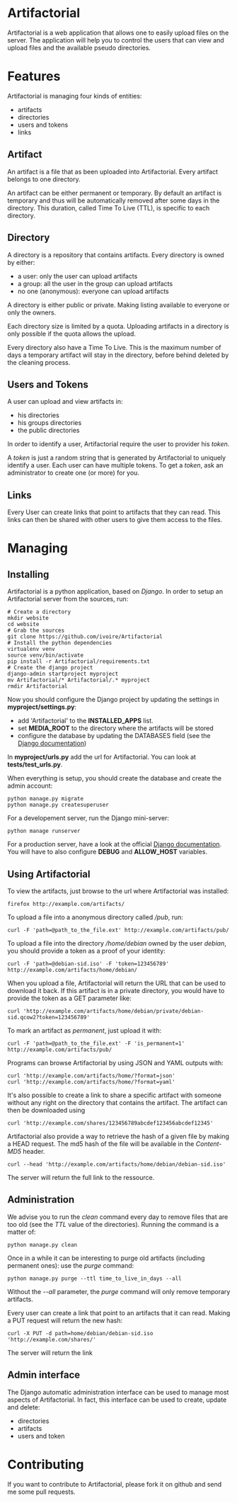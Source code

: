 Artifactorial
=============

Artifactorial is a web application that allows one to easily upload files on
the server. The application will help you to control the users that can view
and upload files and the available pseudo directories.


Features
========

Artifactorial is managing four kinds of entities:

 * artifacts
 * directories
 * users and tokens
 * links


Artifact
--------

An artifact is a file that as been uploaded into Artifactorial. Every artifact
belongs to one directory.

An artifact can be either permanent or temporary. By default an artifact is
temporary and thus will be automatically removed after some days in the
directory. This duration, called Time To Live (TTL), is specific to each
directory.

Directory
---------

A directory is a repository that contains artifacts. Every directory is owned by either:

 * a user: only the user can upload artifacts
 * a group: all the user in the group can upload artifacts
 * no one (anonymous): everyone can upload artifacts

A directory is either public or private. Making listing available to everyone
or only the owners.

Each directory size is limited by a quota. Uploading artifacts in a directory
is only possible if the quota allows the upload.

Every directory also have a Time To Live. This is the maximum number of days a
temporary artifact will stay in the directory, before behind deleted by the
cleaning process.


Users and Tokens
----------------

A user can upload and view artifacts in:

 * his directories
 * his groups directories
 * the public directories

In order to identify a user, Artifactorial require the user to provider his
*token*.

A *token* is just a random string that is generated by Artifactorial to
uniquely identify a user. Each user can have multiple tokens.
To get a *token*, ask an administrator to create one (or more) for you.


Links
-----

Every User can create links that point to artifacts that they can read. This
links can then be shared with other users to give them access to the files.


Managing
========

Installing
----------

Artifactorial is a python application, based on *Django*.
In order to setup an Artifactorial server from the sources, run:

    # Create a directory
    mkdir website
    cd website
    # Grab the sources
    git clone https://github.com/ivoire/Artifactorial
    # Install the python dependencies
    virtualenv venv
    source venv/bin/activate
    pip install -r Artifactorial/requirements.txt
    # Create the django project
    django-admin startproject myproject
    mv Artifactorial/* Artifactorial/.* myproject
    rmdir Artifactorial

Now you should configure the Django project by updating the settings in
**myproject/settings.py**:
 * add 'Artifactorial' to the **INSTALLED_APPS** list.
 * set **MEDIA_ROOT** to the directory where the artifacts will be stored
 * configure the database by updating the DATABASES field (see the [Django
documentation](https://docs.djangoproject.com/en/1.9/ref/settings/#databases))

In **myproject/urls.py** add the url for Artifactorial. You can look at
**tests/test_urls.py**.


When everything is setup, you should create the database and create the admin
account:

    python manage.py migrate
    python manage.py createsuperuser

For a developement server, run the Django mini-server:

    python manage runserver

For a production server, have a look at the official [Django
documentation](https://docs.djangoproject.com/en/1.9/howto/deployment/wsgi/modwsgi/).
You will have to also configure **DEBUG** and **ALLOW_HOST** variables.


Using Artifactorial
-------------------

To view the artifacts, just browse to the url where Artifactorial was installed:

    firefox http://example.com/artifacts/

To upload a file into a anonymous directory called */pub*, run:

    curl -F 'path=@path_to_the_file.ext' http://example.com/artifacts/pub/

To upload a file into the directory */home/debian* owned by the user *debian*,
you should provide a token as a proof of your identity:

    curl -F 'path=@debian-sid.iso' -F 'token=123456789' http://example.com/artifacts/home/debian/

When you upload a file, Artifactorial will return the URL that can be used to
download it back. If this artifact is in a private directory, you would have to
provide the token as a GET parameter like:

    curl 'http://example.com/artifacts/home/debian/private/debian-sid.qcow2?token=123456789'

To mark an artifact as *permanent*, just upload it with:

    curl -F 'path=@path_to_the_file.ext' -F 'is_permanent=1' http://example.com/artifacts/pub/

Programs can browse Artifactorial by using JSON and YAML outputs with:

    curl 'http://example.com/artifacts/home/?format=json'
    curl 'http://example.com/artifacts/home/?format=yaml'

It's also possible to create a link to share a specific artifact with someone
without any right on the directory that contains the artifact.
The artifact can then be downloaded using

    curl 'http://example.com/shares/123456789abcdef123456abcdef12345'

Artifactorial also provide a way to retrieve the hash of a given file by making
a HEAD request. The md5 hash of the file will be available in the *Content-MD5*
header.

    curl --head 'http://example.com/artifacts/home/debian/debian-sid.iso'

The server will return the full link to the ressource.


Administration
--------------

We advise you to run the *clean* command every day to remove files that are too
old (see the *TTL* value of the directories).
Running the command is a matter of:

    python manage.py clean

Once in a while it can be interesting to purge old artifacts (including
permanent ones): use the *purge* command:

    python manage.py purge --ttl time_to_live_in_days --all

Without the *--all* parameter, the *purge* command will only remove temporary
artifacts.

Every user can create a link that point to an artifacts that it can read.
Making a PUT request will return the new hash:

    curl -X PUT -d path=home/debian/debian-sid.iso 'http://example.com/shares/'

The server will return the link


Admin interface
---------------
The Django automatic administration interface can be used to manage most
aspects of Artifactorial. In fact, this interface can be used to create, update
and delete:

 * directories
 * artifacts
 * users and token


Contributing
============

If you want to contribute to Artifactorial, please fork it on github and send
me some pull requests.
